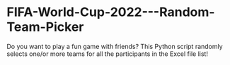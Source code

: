 # FIFA-World-Cup-2022---Random-Team-Picker
Do you want to play a fun game with friends? This Python script randomly selects one/or more teams for all the participants in the Excel file list!
